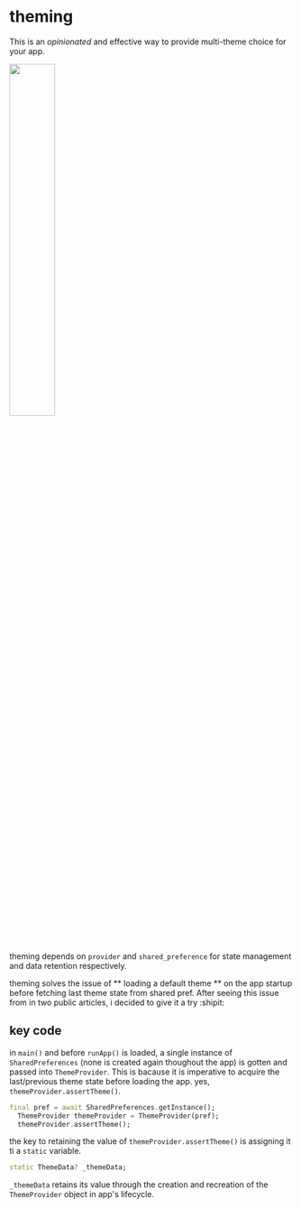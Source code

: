 # theming

This is an *opinionated* and effective way to provide multi-theme choice for your app.

<img src="https://user-images.githubusercontent.com/45709308/187513887-f14ad4ab-c99d-413f-a7dc-0e05d5782110.gif" width="40%" height="40%" />

theming depends on `provider` and `shared_preference` for state management and data retention respectively.

theming solves the issue of ** loading a default theme ** on the app startup before fetching last theme state from shared pref. After seeing this issue from in two public articles, i decided to give it a try :shipit:

## key code

in `main()` and before `runApp()` is loaded, a single instance of `SharedPreferences` (none is created again thoughout the app) is gotten and passed into `ThemeProvider`. This is bacause it is imperative to acquire the last/previous theme state before loading the app. yes, `themeProvider.assertTheme()`.

```dart
final pref = await SharedPreferences.getInstance();
  ThemeProvider themeProvider = ThemeProvider(pref);
  themeProvider.assertTheme();
```

the key to retaining the value of `themeProvider.assertTheme()` is assigning it ti a `static` variable.
```dart
static ThemeData? _themeData;
```
`_themeData` retains its value through the creation and recreation of the `ThemeProvider` object in app's lifecycle.

